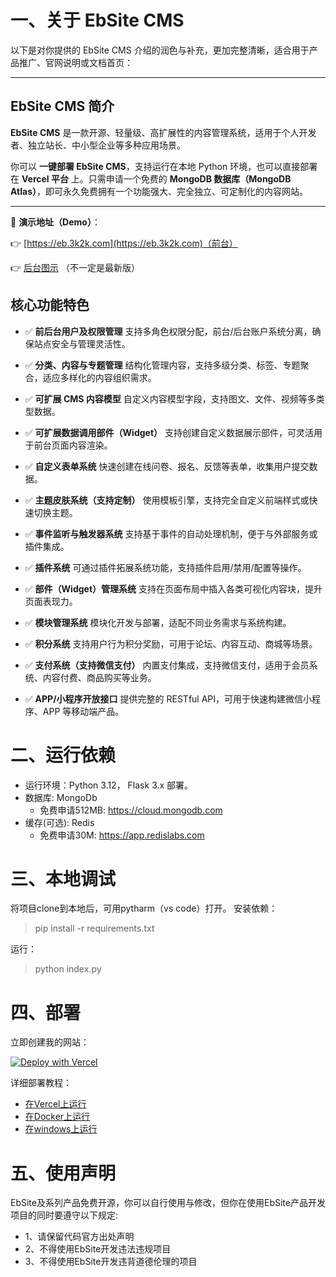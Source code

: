 
# 一、关于 EbSite CMS
以下是对你提供的 EbSite CMS 介绍的润色与补充，更加完整清晰，适合用于产品推广、官网说明或文档首页：

---

## EbSite CMS 简介

**EbSite CMS** 是一款开源、轻量级、高扩展性的内容管理系统，适用于个人开发者、独立站长、中小型企业等多种应用场景。

你可以 **一键部署 EbSite CMS**，支持运行在本地 Python 环境，也可以直接部署在 **Vercel 平台** 上。只需申请一个免费的 **MongoDB 数据库（MongoDB Atlas）**，即可永久免费拥有一个功能强大、完全独立、可定制化的内容网站。

--- 
🔗 **演示地址（Demo）**：

👉 [https://eb.3k2k.com](https://eb.3k2k.com)（前台）

👉 [后台图示](doc/admin.png) （不一定是最新版）
 

## 核心功能特色

* ✅ **前后台用户及权限管理**
  支持多角色权限分配，前台/后台账户系统分离，确保站点安全与管理灵活性。

* ✅ **分类、内容与专题管理**
  结构化管理内容，支持多级分类、标签、专题聚合，适应多样化的内容组织需求。

* ✅ **可扩展 CMS 内容模型**
  自定义内容模型字段，支持图文、文件、视频等多类型数据。

* ✅ **可扩展数据调用部件（Widget）**
  支持创建自定义数据展示部件，可灵活用于前台页面内容渲染。

* ✅ **自定义表单系统**
  快速创建在线问卷、报名、反馈等表单，收集用户提交数据。

* ✅ **主题皮肤系统（支持定制）**
  使用模板引擎，支持完全自定义前端样式或快速切换主题。

* ✅ **事件监听与触发器系统**
  支持基于事件的自动处理机制，便于与外部服务或插件集成。

* ✅ **插件系统**
  可通过插件拓展系统功能，支持插件启用/禁用/配置等操作。

* ✅ **部件（Widget）管理系统**
  支持在页面布局中插入各类可视化内容块，提升页面表现力。

* ✅ **模块管理系统**
  模块化开发与部署，适配不同业务需求与系统构建。

* ✅ **积分系统**
  支持用户行为积分奖励，可用于论坛、内容互动、商城等场景。

* ✅ **支付系统（支持微信支付）**
  内置支付集成，支持微信支付，适用于会员系统、内容付费、商品购买等业务。

* ✅ **APP/小程序开放接口**
  提供完整的 RESTful API，可用于快速构建微信小程序、APP 等移动端产品。

 

# 二、运行依赖 
- 运行环境：Python 3.12， Flask 3.x 部署。
- 数据库: MongoDb
    - 免费申请512MB: https://cloud.mongodb.com
- 缓存(可选): Redis
    - 免费申请30M: https://app.redislabs.com

 
# 三、本地调试
将项目clone到本地后，可用pytharm（vs code）打开。
安装依赖：
> pip install -r requirements.txt

运行：
> python index.py

# 四、部署

立即创建我的网站：

[![Deploy with Vercel](https://vercel.com/button)](https://vercel.com/new/clone?repository-url=https%3A%2F%2Fgithub.com%2Fyibo7%2Febsite_cms.git&env=SITE_KEY,MONGODB_SERV,MONGODB_NAME&envDescription=SITE_KEY%20is%20the%20site%20secret%2C%20MONGODB_SERV%20is%20the%20MongoDB%20connection%20string%2C%20MONGODB_NAME%20is%20the%20database%20name%20(optional%2C%20uses%20default%20if%20empty)&project-name=ebsite_cms&repository-name=ebsite_cms)

详细部署教程：
- [在Vercel上运行](doc/项目部署/1.在Vercel上运行.md)
- [在Docker上运行](doc/项目部署/2.在Docker上运行.md)
- [在windows上运行](doc/项目部署/3.在windows上运行.md)

# 五、使用声明
EbSite及系列产品免费开源，你可以自行使用与修改，但你在使用EbSite产品开发项目的同时要遵守以下规定:
- 1、请保留代码官方出处声明
- 2、不得使用EbSite开发违法违规项目
- 3、不得使用EbSite开发违背道德伦理的项目



